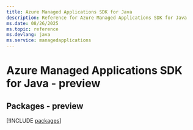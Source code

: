 ```yaml
---
title: Azure Managed Applications SDK for Java
description: Reference for Azure Managed Applications SDK for Java
ms.date: 08/26/2025
ms.topic: reference
ms.devlang: java
ms.service: managedapplications
---
```

# Azure Managed Applications SDK for Java - preview
## Packages - preview
[!INCLUDE [packages](managed-applications-index.md)]